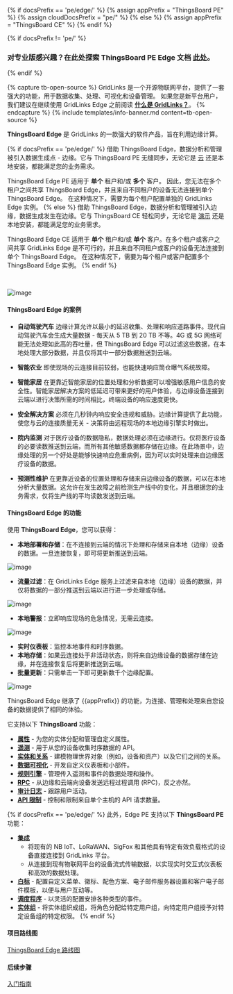 {% if docsPrefix == 'pe/edge/' %}
{% assign appPrefix = "ThingsBoard PE" %}
{% assign cloudDocsPrefix = "pe/" %}
{% else %}
{% assign appPrefix = "ThingsBoard CE" %}
{% endif %}

{% if docsPrefix != 'pe/' %}
<h3>对专业版感兴趣？在此处探索 ThingsBoard PE Edge 文档 <a style="pointer-events: all;" href="/docs/pe/edge/">此处</a>。</h3>
{% endif %}

{% capture tb-open-source %}
GridLinks 是一个开源物联网平台，提供了一套强大的功能，用于数据收集、处理、可视化和设备管理。
如果您是新平台用户，我们建议在继续使用 GridLinks Edge 之前阅读 [**什么是 GridLinks？**](/docs/getting-started-guides/what-is-thingsboard/)。
{% endcapture %}
{% include templates/info-banner.md content=tb-open-source %}

**ThingsBoard Edge** 是 GridLinks 的一款强大的软件产品，旨在利用边缘计算。

{% if docsPrefix == 'pe/edge/' %}
借助 ThingsBoard Edge，数据分析和管理被引入数据生成点 - 边缘。它与 ThingsBoard PE 无缝同步，无论它是 [云](https://thingsboard.cloud) 还是本地安装，都能满足您的业务需求。

ThingsBoard Edge PE 适用于 **单个** 租户和/或 **多个** 客户。
因此，您无法在多个租户之间共享 ThingsBoard Edge，并且来自不同租户的设备无法连接到单个 ThingsBoard Edge。
在这种情况下，需要为每个租户配置单独的 GridLinks Edge 实例。
{% else %}
借助 ThingsBoard Edge，数据分析和管理被引入边缘，数据生成发生在边缘。它与 ThingsBoard CE 轻松同步，无论它是 [演示](https://demo.thingsboard.io/) 还是本地安装，都能满足您的业务需求。

ThingsBoard Edge CE 适用于 **单个** 租户和/或 **单个** 客户。在多个租户或客户之间共享 GridLinks Edge 是不可行的，并且来自不同租户或客户的设备无法连接到单个 ThingsBoard Edge。
在这种情况下，需要为每个租户或客户配置多个 ThingsBoard Edge 实例。
{% endif %}

<br>

![image](/images/edge/overview/edge_overview.svg)

#### ThingsBoard Edge 的案例

- **自动驾驶汽车**
  边缘计算允许以最小的延迟收集、处理和响应道路事件。现代自动驾驶汽车会生成大量数据 - 每天从 5 TB 到 20 TB 不等。4G 或 5G 网络可能无法处理如此高的吞吐量，但 ThingsBoard Edge 可以过滤这些数据，在本地处理大部分数据，并且仅将其中一部分数据推送到云端。

- **智能农业**
  即使现场的云连接目前较弱，也能快速响应筒仓曝气系统故障。

- **智能家居**
  在更靠近智能家居的位置处理和分析数据可以增强敏感用户信息的安全性。智能家居解决方案的低延迟可带来更好的用户体验，与边缘设备连接到云端以进行决策所需的时间相比，终端设备的响应速度更快。

- **安全解决方案**
  必须在几秒钟内响应安全违规和威胁。边缘计算提供了此功能，使您与云的连接质量无关 - 决策将由远程现场的本地边缘引擎实时做出。

- **院内监测**
  对于医疗设备的数据隐私，数据处理必须在边缘进行。仅将医疗设备的必要读数推送到云端，而所有其他敏感数据都存储在边缘。在此场景中，边缘处理的另一个好处是能够快速响应危重病例，因为可以实时处理来自边缘医疗设备的数据。

- **预测性维护**
  在更靠近设备的位置处理和存储来自边缘设备的数据，可以在本地分析大量数据。这允许在发生故障之前检测生产线中的变化，并且根据您的业务需求，仅将生产线的平均读数发送到云端。

#### ThingsBoard Edge 的功能

使用 **ThingsBoard Edge**，您可以获得：

- **本地部署和存储**：在不连接到云端的情况下处理和存储来自本地（边缘）设备的数据。一旦连接恢复，即可将更新推送到云端。

![image](/images/edge/overview/offline_network_.svg)

- **流量过滤**：在 GridLinks Edge 服务上过滤来自本地（边缘）设备的数据，并仅将数据的一部分推送到云端以进行进一步处理或存储。

![image](/images/edge/overview/data_filtering.svg)

- **本地警报**：立即响应现场的危急情况，无需云连接。

![image](/images/edge/overview/alarm.svg)

- **实时仪表板**：监控本地事件和时序数据。
- **本地存储**：如果云连接处于非活动状态，则将来自边缘设备的数据存储在边缘，并在连接恢复后将更新推送到云端。
- **批量更新**：只需单击一下即可更新数千个边缘配置。

![image](/images/edge/overview/update_dashboard.svg)

ThingsBoard Edge 继承了 {{appPrefix}} 的功能，为连接、管理和处理来自您设备的数据提供了相同的体验。

它支持以下 **ThingsBoard** 功能：
* [**属性**](/docs/{{cloudDocsPrefix}}user-guide/attributes/) - 为您的实体分配和管理自定义属性。
* [**遥测**](/docs/{{cloudDocsPrefix}}user-guide/telemetry/) - 用于从您的设备收集时序数据的 API。
* [**实体和关系**](/docs/{{cloudDocsPrefix}}user-guide/entities-and-relations/) - 建模物理世界对象（例如，设备和资产）以及它们之间的关系。
* [**数据可视化**](/docs/{{cloudDocsPrefix}}guides/#AnchorIDDataVisualization) - 开发自定义仪表板和小部件。
* [**规则引擎**](/docs/{{cloudDocsPrefix}}user-guide/rule-engine-2-0/re-getting-started/) - 管理传入遥测和事件的数据处理和操作。
* [**RPC**](/docs/{{cloudDocsPrefix}}user-guide/rpc/) - 从边缘和云端向设备发送远程过程调用 (RPC)，反之亦然。
* [**审计日志**](/docs/{{cloudDocsPrefix}}user-guide/audit-log/) - 跟踪用户活动。
* [**API 限制**](/docs/{{cloudDocsPrefix}}user-guide/api-limits/) - 控制和限制来自单个主机的 API 请求数量。

{% if docsPrefix == 'pe/edge/' %}
此外，Edge PE 支持以下 **ThingsBoard PE** 功能：
* [**集成**](/docs/user-guide/integrations/)
    * 将现有的 NB IoT、LoRaWAN、SigFox 和其他具有特定有效负载格式的设备直接连接到 GridLinks 平台。
    * 从连接到现有物联网平台的设备流式传输数据，以实现实时交互式仪表板和高效的数据处理。
* [**白标**](/docs/pe/user-guide/white-labeling/) - 配置自定义菜单、徽标、配色方案、电子邮件服务器设置和客户电子邮件模板，以便与用户互动等。
* [**调度程序**](/docs/pe/user-guide/scheduler/) - 以灵活的配置安排各种类型的事件。
* [**实体组**](/docs/pe/user-guide/groups/) - 将实体组织成组，将角色分配给特定用户组，向特定用户组授予对特定设备组的特定权限。
{% endif %}

#### 项目路线图

<p><a href="/docs/{{docsPrefix}}roadmap" class="button">ThingsBoard Edge 路线图</a></p>

#### 后续步骤

<p><a href="/docs/{{docsPrefix}}getting-started" class="button">入门指南</a></p>